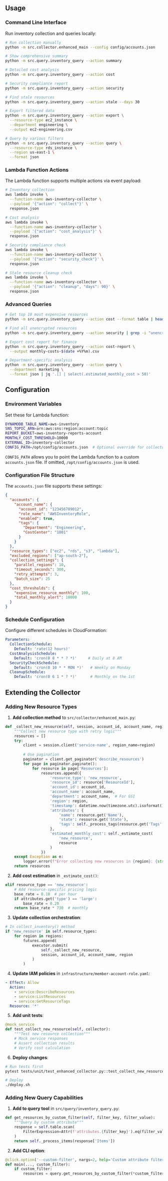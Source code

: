 ## Usage

### Command Line Interface

Run inventory collection and queries locally:

```bash
# Run collection manually
python -m src.collector.enhanced_main --config config/accounts.json

# Show comprehensive summary
python -m src.query.inventory_query --action summary

# Detailed cost analysis
python -m src.query.inventory_query --action cost

# Security compliance report
python -m src.query.inventory_query --action security

# Find stale resources
python -m src.query.inventory_query --action stale --days 30

# Export filtered data
python -m src.query.inventory_query --action export \
  --resource-type ec2_instance \
  --department engineering \
  --output ec2-engineering.csv

# Query by various filters
python -m src.query.inventory_query --action query \
  --resource-type rds_instance \
  --region us-east-1 \
  --format json
```

### Lambda Function Actions

The Lambda function supports multiple actions via event payload:

```bash
# Inventory collection
aws lambda invoke \
  --function-name aws-inventory-collector \
  --payload '{"action": "collect"}' \
  response.json

# Cost analysis
aws lambda invoke \
  --function-name aws-inventory-collector \
  --payload '{"action": "cost_analysis"}' \
  response.json

# Security compliance check
aws lambda invoke \
  --function-name aws-inventory-collector \
  --payload '{"action": "security_check"}' \
  response.json

# Stale resource cleanup check
aws lambda invoke \
  --function-name aws-inventory-collector \
  --payload '{"action": "cleanup", "days": 90}' \
  response.json
```

### Advanced Queries

```bash
# Get top 10 most expensive resources
python -m src.query.inventory_query --action cost --format table | head -20

# Find all unencrypted resources
python -m src.query.inventory_query --action security | grep -i "unencrypted"

# Export cost report for finance
python -m src.query.inventory_query --action cost-report \
  --output monthly-costs-$(date +%Y%m).csv

# Department-specific analysis
python -m src.query.inventory_query --action query \
  --department marketing \
  --format json | jq '.[] | select(.estimated_monthly_cost > 50)'
```

## Configuration

### Environment Variables

Set these for Lambda function:

```bash
DYNAMODB_TABLE_NAME=aws-inventory
SNS_TOPIC_ARN=arn:aws:sns:region:account:topic
REPORT_BUCKET=aws-inventory-reports-account
MONTHLY_COST_THRESHOLD=10000
EXTERNAL_ID=inventory-collector
CONFIG_PATH=/opt/config/accounts.json  # Optional override for collector config
```

`CONFIG_PATH` allows you to point the Lambda function to a custom
`accounts.json` file. If omitted, `/opt/config/accounts.json` is used.

### Configuration File Structure

The `accounts.json` file supports these settings:

```json
{
  "accounts": {
    "account_name": {
      "account_id": "123456789012",
      "role_name": "AWSInventoryRole",
      "enabled": true,
      "tags": {
        "Department": "Engineering",
        "CostCenter": "1001"
      }
    }
  },
  "resource_types": ["ec2", "rds", "s3", "lambda"],
  "excluded_regions": ["ap-south-2"],
  "collection_settings": {
    "parallel_regions": 10,
    "timeout_seconds": 300,
    "retry_attempts": 3,
    "batch_size": 25
  },
  "cost_thresholds": {
    "expensive_resource_monthly": 100,
    "total_monthly_alert": 10000
  }
}
```

### Schedule Configuration

Configure different schedules in CloudFormation:

```yaml
Parameters:
  CollectionSchedule:
    Default: 'rate(12 hours)'
  CostAnalysisSchedule:
    Default: 'cron(0 8 * * ? *)'     # Daily at 8 AM
  SecurityCheckSchedule:
    Default: 'cron(0 10 * * MON *)'   # Weekly on Monday
  CleanupSchedule:
    Default: 'cron(0 6 1 * ? *)'      # Monthly on the 1st
```

## Extending the Collector

### Adding New Resource Types

1. **Add collection method** to `src/collector/enhanced_main.py`:
```python
def _collect_new_resource(self, session, account_id, account_name, region):
    """Collect new resource type with retry logic"""
    resources = []
    try:
        client = session.client('service-name', region_name=region)
        
        # Use pagination
        paginator = client.get_paginator('describe_resources')
        for page in paginator.paginate():
            for resource in page['Resources']:
                resources.append({
                    'resource_type': 'new_resource',
                    'resource_id': resource['ResourceId'],
                    'account_id': account_id,
                    'account_name': account_name,
                    'department': account_name,  # For GSI
                    'region': region,
                    'timestamp': datetime.now(timezone.utc).isoformat(),
                    'attributes': {
                        'name': resource.get('Name'),
                        'state': resource.get('State'),
                        'tags': self._process_tags(resource.get('Tags', []))
                    },
                    'estimated_monthly_cost': self._estimate_cost(
                        'new_resource', 
                        resource
                    )
                })
    except Exception as e:
        logger.error(f"Error collecting new resources in {region}: {str(e)}")
    return resources
```

2. **Add cost estimation** in `_estimate_cost()`:
```python
elif resource_type == 'new_resource':
    # Add resource-specific pricing logic
    base_rate = 0.10  # per hour
    if attributes.get('type') == 'large':
        base_rate = 0.20
    return base_rate * 730  # monthly
```

3. **Update collection orchestration**:
```python
# In collect_inventory() method
if 'new_resource' in self.resource_types:
    for region in regions:
        futures.append(
            executor.submit(
                self._collect_new_resource, 
                session, account_id, account_name, region
            )
        )
```

4. **Update IAM policies** in `infrastructure/member-account-role.yaml`:
```yaml
- Effect: Allow
  Action:
    - service:DescribeResources
    - service:ListResources
    - service:GetResourceTags
  Resource: '*'
```

5. **Add unit tests**:
```python
@mock_service
def test_collect_new_resource(self, collector):
    """Test new resource collection"""
    # Mock service responses
    # Assert collection results
    # Verify cost calculation
```

6. **Deploy changes**:
```bash
# Run tests first
pytest tests/unit/test_enhanced_collector.py::test_collect_new_resource

# Deploy
./deploy.sh
```

### Adding New Query Capabilities

1. **Add to query tool** in `src/query/inventory_query.py`:
```python
def get_resources_by_custom_filter(self, filter_key, filter_value):
    """Query by custom attribute"""
    response = self.table.scan(
        FilterExpression=Attr(f'attributes.{filter_key}').eq(filter_value)
    )
    return self._process_items(response['Items'])
```

2. **Add CLI option**:
```python
@click.option('--custom-filter', nargs=2, help='Custom attribute filter')
def main(..., custom_filter):
    if custom_filter:
        resources = query.get_resources_by_custom_filter(*custom_filter)
```

